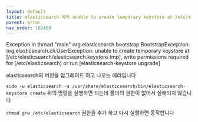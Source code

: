 ```yaml
---
layout: default
title: elasticsearch 에러 unable to create temporary keystore at /etc/elasticsearch/elasticsearch.keystore.tmp, write permissions required for /etc/elasticsearch or run elasticsearch-keystore upgrade
parent: error
nav_order: 102408
---
```


Exception in thread "main" org.elasticsearch.bootstrap.BootstrapException: org.elasticsearch.cli.UserException: unable to create temporary keystore at [/etc/elasticsearch/elasticsearch.keystore.tmp], write permissions required for [/etc/elasticsearch] or run [elasticsearch-keystore upgrade]

elasticsearch의 버전을 업그레이드 하고 나오는 에러입니다

`sudo -u elasticsearch -s /usr/share/elasticsearch/bin/elasticsearch-keystore create`
위의 명령을 실행하면 되는데 폴더의 권한이 없어서 실해되지 않습니다

`chmod g+w /etc/elasticsearch`
권한을 추가 하고 다시 실행하면 동작합니다
